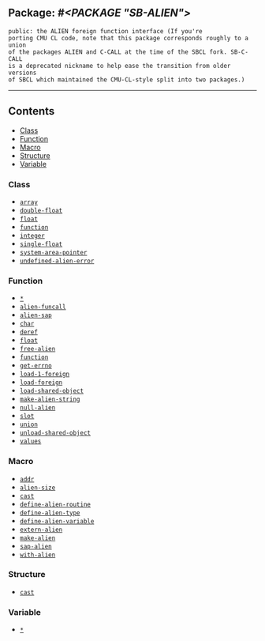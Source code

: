 ## Package: ***#<PACKAGE "SB-ALIEN">***
```
public: the ALIEN foreign function interface (If you're
porting CMU CL code, note that this package corresponds roughly to a union
of the packages ALIEN and C-CALL at the time of the SBCL fork. SB-C-CALL
is a deprecated nickname to help ease the transition from older versions
of SBCL which maintained the CMU-CL-style split into two packages.)
```
---
## Contents
- [Class](#class)
- [Function](#function)
- [Macro](#macro)
- [Structure](#structure)
- [Variable](#variable)


### Class
- [`array`](class/array.md)
- [`double-float`](class/double-float.md)
- [`float`](class/float.md)
- [`function`](class/function.md)
- [`integer`](class/integer.md)
- [`single-float`](class/single-float.md)
- [`system-area-pointer`](class/system-area-pointer.md)
- [`undefined-alien-error`](class/undefined-alien-error.md)


### Function
- [`*`](function/$.md)
- [`alien-funcall`](function/alien-funcall.md)
- [`alien-sap`](function/alien-sap.md)
- [`char`](function/char.md)
- [`deref`](function/deref.md)
- [`float`](function/float.md)
- [`free-alien`](function/free-alien.md)
- [`function`](function/function.md)
- [`get-errno`](function/get-errno.md)
- [`load-1-foreign`](function/load-1-foreign.md)
- [`load-foreign`](function/load-foreign.md)
- [`load-shared-object`](function/load-shared-object.md)
- [`make-alien-string`](function/make-alien-string.md)
- [`null-alien`](function/null-alien.md)
- [`slot`](function/slot.md)
- [`union`](function/union.md)
- [`unload-shared-object`](function/unload-shared-object.md)
- [`values`](function/values.md)


### Macro
- [`addr`](macro/addr.md)
- [`alien-size`](macro/alien-size.md)
- [`cast`](macro/cast.md)
- [`define-alien-routine`](macro/define-alien-routine.md)
- [`define-alien-type`](macro/define-alien-type.md)
- [`define-alien-variable`](macro/define-alien-variable.md)
- [`extern-alien`](macro/extern-alien.md)
- [`make-alien`](macro/make-alien.md)
- [`sap-alien`](macro/sap-alien.md)
- [`with-alien`](macro/with-alien.md)


### Structure
- [`cast`](structure/cast.md)


### Variable
- [`*`](variable/$.md)
